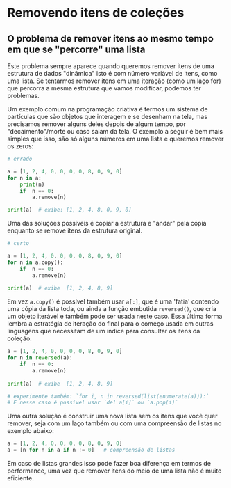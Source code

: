 # Removendo itens de coleções

<!-- thumb para o sumário
![](assets/thumb-removendo.png)
-->
## O problema de remover itens ao mesmo tempo em que se "percorre" uma lista

Este problema sempre aparece quando queremos remover itens de uma estrutura de dados "dinâmica" isto é com número variável de itens, como uma lista. Se tentarmos remover itens em uma iteração (como um laço for) que percorra a mesma estrutura que vamos modificar, podemos ter problemas. 

Um exemplo comum na programação criativa é termos um sistema de partículas que são objetos que interagem e se desenham na tela, mas precisamos remover alguns deles depois de algum tempo, por "decaimento"/morte ou caso saiam da tela. O exemplo a seguir é bem mais simples que isso, são só alguns números em uma lista e queremos remover os zeros:

```python
# errado

a = [1, 2, 4, 0, 0, 0, 0, 8, 0, 9, 0]
for n in a:
    print(n)
    if  n == 0:
        a.remove(n)

print(a)  # exibe: [1, 2, 4, 8, 0, 9, 0]
```

Uma das soluções possíveis é copiar a estrutura e "andar" pela cópia enquanto se remove itens da estrutura original. 

```python
# certo

a = [1, 2, 4, 0, 0, 0, 0, 8, 0, 9, 0]
for n in a.copy():
    if  n == 0:
        a.remove(n)
        
print(a)  # exibe  [1, 2, 4, 8, 9]
``` 
Em vez `a.copy()` é possível também usar `a[:]`, que é uma 'fatia' contendo uma cópia da lista toda, ou ainda a função embutida `reversed()`, que cria um objeto iterável e também pode ser usada neste caso. Essa última forma lembra a estratégia de iteração do final para o começo usada em outras linguagens que necessitam de um índice para consultar os itens da coleção.

```python
a = [1, 2, 4, 0, 0, 0, 0, 8, 0, 9, 0]
for n in reversed(a):
    if  n == 0:
        a.remove(n) 
        
print(a)  # exibe  [1, 2, 4, 8, 9]

# experimente também: `for i, n in reversed(list(enumerate(a))):`
# E nesse caso é possível usar `del a[i]` ou `a.pop(i)`
```
Uma outra solução é construir uma nova lista sem os itens que você quer remover, seja com um laço também ou com uma compreensão de listas no exemplo abaixo:

```python
a = [1, 2, 4, 0, 0, 0, 0, 8, 0, 9, 0]
a = [n for n in a if n != 0]   # compreensão de listas
```
Em caso de listas grandes isso pode fazer boa diferença em termos de performance, uma vez que remover itens do meio de uma lista não é muito eficiente.
